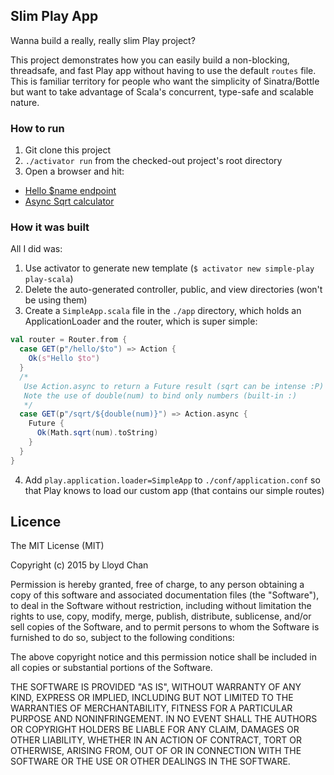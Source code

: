 ## Slim Play App

Wanna build a really, really slim Play project?

This project demonstrates how you can easily build a non-blocking, threadsafe, and fast Play app without having to
use the default `routes` file. This is familiar territory for people who want the simplicity of Sinatra/Bottle but
want to take advantage of Scala's concurrent, type-safe and scalable nature.

### How to run

1. Git clone this project
2. `./activator run` from the checked-out project's root directory
3. Open a browser and hit:
  - [Hello $name endpoint](http://localhost:9000/hello/beachape)
  - [Async Sqrt calculator](http://localhost:9000/sqrt/1764)

### How it was built

All I did was:

1. Use activator to generate new template (`$ activator new simple-play play-scala`)
2. Delete the auto-generated controller, public, and view directories (won't be using them)
3. Create a `SimpleApp.scala` file in the `./app` directory, which holds an ApplicationLoader and the router, which is
  super simple:

  ```scala
  val router = Router.from {
    case GET(p"/hello/$to") => Action {
      Ok(s"Hello $to")
    }
    /*
     Use Action.async to return a Future result (sqrt can be intense :P)
     Note the use of double(num) to bind only numbers (built-in :)
     */
    case GET(p"/sqrt/${double(num)}") => Action.async {
      Future {
        Ok(Math.sqrt(num).toString)
      }
    }
  }
  ```

4. Add `play.application.loader=SimpleApp` to `./conf/application.conf` so that Play knows to load our custom app (that
  contains our simple routes)

## Licence

The MIT License (MIT)

Copyright (c) 2015 by Lloyd Chan

Permission is hereby granted, free of charge, to any person obtaining a copy
of this software and associated documentation files (the "Software"), to deal
in the Software without restriction, including without limitation the rights
to use, copy, modify, merge, publish, distribute, sublicense, and/or sell
copies of the Software, and to permit persons to whom the Software is
furnished to do so, subject to the following conditions:

The above copyright notice and this permission notice shall be included in
all copies or substantial portions of the Software.

THE SOFTWARE IS PROVIDED "AS IS", WITHOUT WARRANTY OF ANY KIND, EXPRESS OR
IMPLIED, INCLUDING BUT NOT LIMITED TO THE WARRANTIES OF MERCHANTABILITY,
FITNESS FOR A PARTICULAR PURPOSE AND NONINFRINGEMENT. IN NO EVENT SHALL THE
AUTHORS OR COPYRIGHT HOLDERS BE LIABLE FOR ANY CLAIM, DAMAGES OR OTHER
LIABILITY, WHETHER IN AN ACTION OF CONTRACT, TORT OR OTHERWISE, ARISING FROM,
OUT OF OR IN CONNECTION WITH THE SOFTWARE OR THE USE OR OTHER DEALINGS IN
THE SOFTWARE.

